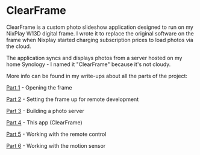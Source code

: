 # ClearFrame

ClearFrame is a custom photo slideshow application designed to run on my NixPlay W13D digital frame. I wrote it to replace the original software on the frame when Nixplay started charging subscription prices to load photos via the cloud. 

The application syncs and displays photos from a server hosted on my home Synology - I named it "ClearFrame" because it's not cloudy.

More info can be found in my write-ups about all the parts of the project:

[Part 1](https://ezhart.com/posts/hacking-our-digital-frame-part-1) - Opening the frame

[Part 2](https://ezhart.com/posts/hacking-our-digital-frame-part-2) - Setting the frame up for remote development

[Part 3](https://ezhart.com/posts/hacking-our-digital-frame-part-3) - Building a photo server

[Part 4](https://ezhart.com/posts/hacking-our-digital-frame-part-4) - This app (ClearFrame)

[Part 5](https://ezhart.com/posts/hacking-our-digital-frame-part-5) - Working with the remote control

[Part 6](https://ezhart.com/posts/hacking-our-digital-frame-part-6) - Working with the motion sensor

